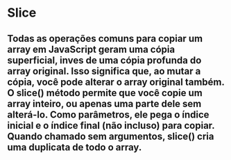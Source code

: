 # Slice
## Todas as operações comuns para copiar um array em JavaScript geram uma cópia superficial, inves de uma cópia profunda do array original. Isso significa que, ao mutar a cópia, você pode alterar o array original também. O slice() método permite que você copie um array inteiro, ou apenas uma parte dele sem alterá-lo. Como parâmetros, ele pega o índice inicial e o índice final (não incluso) para copiar. Quando chamado sem argumentos, slice() cria uma duplicata de todo o array.